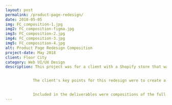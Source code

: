 ```yaml
---
layout: post
permalink: /product-page-redesign/
date: 2018-05-05
img: FC_composition-1.jpg
img2: FC_composition-figma.jpg
img3: FC_composition-2.jpg
img4: FC_composition-3.jpg
img5: FC_composition-4.jpg
alt: Product Page Redesign Composition
project-date: May 2018
client: Floor City
category: Web UI/UX Design
description: This project was for a client with a Shopify store that wanted to improve the look of their product pages. I drafted the composition in the design software, Figma, creating multiple viewing points for each page to demonstrate what the design will look like as the user scrolls down.


            The client's key points for this redesign were to create a full-screen view for their customers on very large screens, with a 'sticky' fixed-header feature to ensure the add-to-cart button is always within view. 

            
            Included in the deliverables were compositions of the full product page as well as the product page with the fixed-header. I also included compositions of the same design for smaller laptop screens to ensure the client understood what the site would look like in a responsive manner.
---
```

